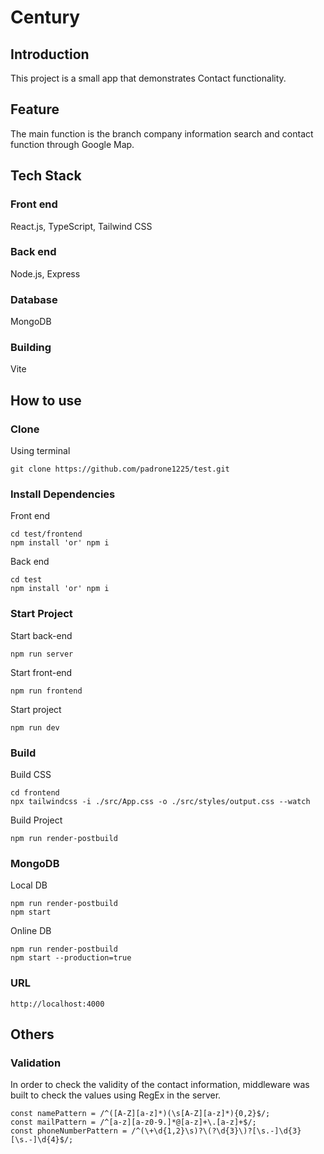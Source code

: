 # Century

## Introduction
This project is a small app that demonstrates Contact functionality.

## Feature
The main function is the branch company information search and contact function through Google Map.

## Tech Stack

### Front end
React.js, TypeScript, Tailwind CSS

### Back end
Node.js, Express

### Database
MongoDB

### Building
Vite

## How to use

### Clone
Using terminal
```
git clone https://github.com/padrone1225/test.git
```

### Install Dependencies
Front end
```
cd test/frontend
npm install 'or' npm i
```

Back end
```
cd test
npm install 'or' npm i
```

### Start Project
Start back-end
```
npm run server
```

Start front-end
```
npm run frontend
```

Start project
```
npm run dev
```

### Build
Build CSS
```
cd frontend
npx tailwindcss -i ./src/App.css -o ./src/styles/output.css --watch
```

Build Project
```
npm run render-postbuild
```

### MongoDB
Local DB
```
npm run render-postbuild
npm start
```

Online DB
```
npm run render-postbuild
npm start --production=true
```

### URL
```
http://localhost:4000
```

## Others

### Validation
In order to check the validity of the contact information, middleware was built to check the values using RegEx in the server.

```
const namePattern = /^([A-Z][a-z]*)(\s[A-Z][a-z]*){0,2}$/;
const mailPattern = /^[a-z][a-z0-9.]*@[a-z]+\.[a-z]+$/;
const phoneNumberPattern = /^(\+\d{1,2}\s)?\(?\d{3}\)?[\s.-]\d{3}[\s.-]\d{4}$/;
```